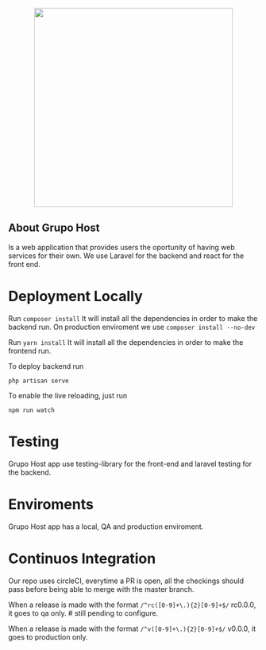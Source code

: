 <p align="center"><a href="https://grupo.host" target="_blank"><img src="https://grupo.host/img/logo-host.svg" width="400"></a></p>

## About Grupo Host

Is a web application that provides users the oportunity of having web services for their own. We use Laravel for the backend and react for the front end.

# Deployment Locally

Run 
`composer install`
It will install all the dependencies in order to make the backend run.
On production enviroment we use
`composer install --no-dev`

Run
`yarn install`
It will install all the dependencies in order to make the frontend run.

To deploy backend run

`php artisan serve`

To enable the live reloading, just run 

`npm run watch`

# Testing
Grupo Host app use testing-library for the front-end and laravel testing for the backend.

# Enviroments
Grupo Host app has a local, QA and production enviroment.

# Continuos Integration
Our repo uses circleCI, everytime a PR is open, all the checkings should pass before being able to merge with the master branch. 

When a release is made with the format `/^rc([0-9]+\.){2}[0-9]+$/` rc0.0.0, it goes to qa only. # still pending to configure.

When a release is made with the format `/^v([0-9]+\.){2}[0-9]+$/` v0.0.0, it goes to production only.